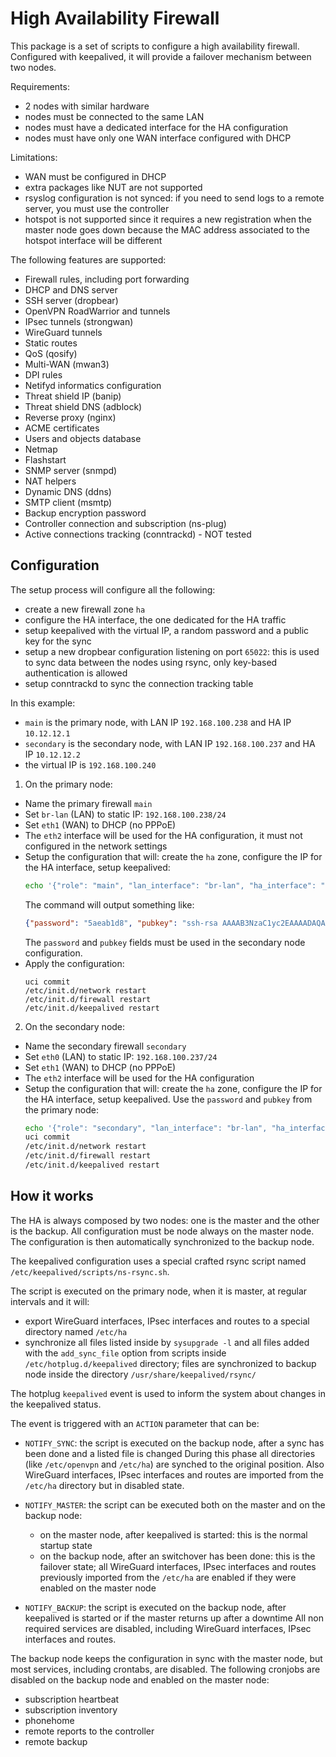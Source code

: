 # High Availability Firewall

This package is a set of scripts to configure a high availability firewall.
Configured with keepalived, it will provide a failover mechanism between two nodes.

Requirements:
- 2 nodes with similar hardware
- nodes must be connected to the same LAN
- nodes must have a dedicated interface for the HA configuration
- nodes must have only one WAN interface configured with DHCP

Limitations:

 - WAN must be configured in DHCP
 - extra packages like NUT are not supported
 - rsyslog configuration is not synced: if you need to send logs to a remote server, you must use the controller
 - hotspot is not supported since it requires a new registration when the master node goes down because the MAC address associated to the hotspot interface will be different

The following features are supported:

- Firewall rules, including port forwarding
- DHCP and DNS server
- SSH server (dropbear)
- OpenVPN RoadWarrior and tunnels
- IPsec tunnels (strongwan)
- WireGuard tunnels
- Static routes
- QoS (qosify)
- Multi-WAN (mwan3)
- DPI rules
- Netifyd informatics configuration
- Threat shield IP (banip)
- Threat shield DNS (adblock)
- Reverse proxy (nginx)
- ACME certificates
- Users and objects database
- Netmap
- Flashstart
- SNMP server (snmpd)
- NAT helpers
- Dynamic DNS (ddns)
- SMTP client (msmtp)
- Backup encryption password
- Controller connection and subscription (ns-plug)
- Active connections tracking (conntrackd) - NOT tested

## Configuration

The setup process will configure all the following:
- create a new firewall zone `ha`
- configure the HA interface, the one dedicated for the HA traffic
- setup keepalived with the virtual IP, a random password and a public key for the sync
- setup a new dropbear configuration listening on port `65022`: this is used to sync data between the nodes using rsync, only
  key-based authentication is allowed
- setup conntrackd to sync the connection tracking table

In this example:
- `main` is the primary node, with LAN IP `192.168.100.238` and HA IP `10.12.12.1`
- `secondary` is the secondary node, with LAN IP `192.168.100.237` and HA IP `10.12.12.2`
- the virtual IP is `192.168.100.240`

1. On the primary node:
  - Name the primary firewall `main`
  - Set `br-lan` (LAN) to static IP: `192.168.100.238/24`
  - Set `eth1` (WAN) to DHCP (no PPPoE)
  - The `eth2` interface will be used for the HA configuration, it must not configured in the network settings
  - Setup the configuration that will: create the `ha` zone, configure the IP for the HA interface, setup keepalived:
    ```sh
    echo '{"role": "main", "lan_interface": "br-lan", "ha_interface": "eth2", "virtual_ip": "192.168.100.240", "ha_main_ipaddress": "10.12.12.1", "ha_secondary_ipaddress": "10.12.12.2"}' | /usr/libexec/rpcd/ns.ha call setup
    ```
    The command will output something like:
    ```json
    {"password": "5aeab1d8", "pubkey": "ssh-rsa AAAAB3NzaC1yc2EAAAADAQABAAABAQDF7MYY8vfgE/JgJT8mOejwIhB4UYKS4g/QSA7fwntCbN0LQ3nTA6LO3AzqhUCHd6LBS5P9aefTqDcG+cJQiGbXReqX1z4trQGs7QkBLbjlXb2Vock17UIGbm5ao8jyPsD4ADNdMF8p0S2xDvnfsOh7MXLy5N7QZGp1G3ISB6JVw0mdCn3GXYg1X9XB7Pqu0OJm7+n2SJvA1KXn9fKUDX92U1fGQcid05C3yRBS5QXB7VAAP55KKYp4RmQMCOcJDhDoHGB6Ia/fTxfhnLdXJcAHU2MTtyaEY7NWoPjKZ3769GIu4KLLDPB8aH9emg23Mej+eiMRIg0vFXsaJWVPuZzj root@primary"}
    ```
    The `password` and `pubkey` fields must be used in the secondary node configuration.
  - Apply the configuration:
    ```
    uci commit
    /etc/init.d/network restart
    /etc/init.d/firewall restart
    /etc/init.d/keepalived restart
    ```

2. On the secondary node:
  - Name the secondary firewall `secondary`
  - Set `eth0` (LAN) to static IP: `192.168.100.237/24`
  - Set `eth1` (WAN) to DHCP (no PPPoE)
  - The `eth2` interface will be used for the HA configuration
  - Setup the configuration that will: create the `ha` zone, configure the IP for the HA interface, setup keepalived. Use the `password` and `pubkey` from the primary node:
    ```sh
    echo '{"role": "secondary", "lan_interface": "br-lan", "ha_interface": "eth2", "virtual_ip": "192.168.100.240", "ha_main_ipaddress": "10.12.12.1", "ha_secondary_ipaddress": "10.12.12.2", "password": "5aeab1d8", "pubkey": "ssh-rsa AAAAB3NzaC1yc2EAAAADAQABAAABAQDF7MYY8vfgE/JgJT8mOejwIhB4UYKS4g/QSA7fwntCbN0LQ3nTA6LO3AzqhUCHd6LBS5P9aefTqDcG+cJQiGbXReqX1z4trQGs7QkBLbjlXb2Vock17UIGbm5ao8jyPsD4ADNdMF8p0S2xDvnfsOh7MXLy5N7QZGp1G3ISB6JVw0mdCn3GXYg1X9XB7Pqu0OJm7+n2SJvA1KXn9fKUDX92U1fGQcid05C3yRBS5QXB7VAAP55KKYp4RmQMCOcJDhDoHGB6Ia/fTxfhnLdXJcAHU2MTtyaEY7NWoPjKZ3769GIu4KLLDPB8aH9emg23Mej+eiMRIg0vFXsaJWVPuZzj root@primary"}' | /usr/libexec/rpcd/ns.ha call setup
    uci commit
    /etc/init.d/network restart
    /etc/init.d/firewall restart
    /etc/init.d/keepalived restart
    ```

## How it works

The HA is always composed by two nodes: one is the master and the other is the backup.
All configuration must be node always on the master node.
The configuration is then automatically synchronized to the backup node.

The keepalived configuration uses a special crafted rsync script named `/etc/keepalived/scripts/ns-rsync.sh`.

The script is executed on the primary node, when it is master, at regular intervals and it will:
- export WireGuard interfaces, IPsec interfaces and routes to a special directory named `/etc/ha`
- synchronize all files listed inside by `sysupgrade -l` and all files added with the `add_sync_file` option from scripts inside `/etc/hotplug.d/keepalived` directory;
  files are synchronized to backup node inside the directory `/usr/share/keepalived/rsync/`

The hotplug `keepalived` event is used to inform the system about changes in the keepalived status.

The event is triggered with an `ACTION` parameter that can be:

- `NOTIFY_SYNC`: the script is executed on the backup node, after a sync has been done and a listed file is changed
  During this phase all directories (like `/etc/openvpn` and `/etc/ha`) are synched to the original position.
  Also WireGuard interfaces, IPsec interfaces and routes are imported from the `/etc/ha` directory but in disabled state.

- `NOTIFY_MASTER`: the script can be executed both on the master and on the backup node:
   - on the master node, after keepalived is started: this is the normal startup state
   - on the backup node, after an switchover has been done: this is the failover state; 
     all WireGuard interfaces, IPsec interfaces and routes previously imported from the `/etc/ha` are enabled if they were enabled on the master node

- `NOTIFY_BACKUP`: the script is executed on the backup node, after keepalived is started or if the master returns up after a downtime
  All non required services are disabled, including WireGuard interfaces, IPsec interfaces and routes.

The backup node keeps the configuration in sync with the master node, but most services, including crontabs, are disabled.
The following cronjobs are disabled on the backup node and enabled on the master node:

- subscription heartbeat
- subscription inventory
- phonehome
- remote reports to the controller
- remote backup